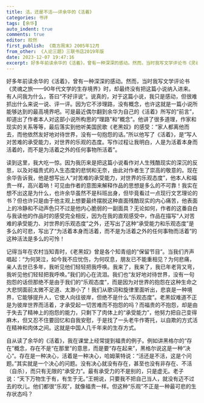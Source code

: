 ```yaml
---
title: 活，还是不活——评余华的《活着》
categories: 书评
tags: [余华]
auto_indent: true
comments: true
editor: 皎然
first_publish: 《南方周末》2005年12月
from_other: 《人论三题》三联书店2019年版
date: 2023-12-07 19:47:16
excerpt: 好多年前读余华的《活着》，曾有一种深深的感动。然而，当时我写文学评论书《灵魂之旅——90年代文学的生存境界》时，却最终没有把这篇小说纳入进来。有人问我为什么，答曰“不好评说”。说真的，对于这篇小说，我只是感动，但很难抓出什么来说一说、评一评。因为它不涉理路，没有概念，也许这就是一篇小说所能够达到的最高境界吧。可是最近偶尔翻到余华为自己的《活着》所写的“前言”，却道出了作者本人对这部小说所构思的“理路”和“概念”。他讲了很多道理，作家和现实的关系等等，最后落实到他听美国民歌《老黑奴》的感受：“家人都离他而去，而他依然友好地对待世界，没有一句抱怨的话。”所以他写了《活着》，是“写人对苦难的承受能力，对世界的乐观的态度。写作过程让我明白，人是为活着本身而活着的，而不是为活着之外的任何事物所活着”。
---
```

好多年前读余华的《活着》，曾有一种深深的感动。然而，当时我写文学评论书《灵魂之旅——90年代文学的生存境界》时，却最终没有把这篇小说纳入进来。有人问我为什么，答曰“不好评说”。说真的，对于这篇小说，我只是感动，但很难抓出什么来说一说、评一评。因为它不涉理路，没有概念，也许这就是一篇小说所能够达到的最高境界吧。可是最近偶尔翻到余华为自己的《活着》所写的“前言”，却道出了作者本人对这部小说所构思的“理路”和“概念”。他讲了很多道理，作家和现实的关系等等，最后落实到他听美国民歌《老黑奴》的感受：“家人都离他而去，而他依然友好地对待世界，没有一句抱怨的话。”所以他写了《活着》，是“写人对苦难的承受能力，对世界的乐观的态度。写作过程让我明白，人是为活着本身而活着的，而不是为活着之外的任何事物所活着”。

读到这里，我大吃一惊。因为我历来是把这篇小说看作对人生残酷现实的深沉的反思，以及对福贵式的人生态度的悲悯和无奈，由此对作者生了崇高的敬意的。现在余华告诉我，他是想写出人“对苦难的承受能力，对世界的乐观态度”，他本人和福贵一样，高兴着呐！可见由作者的意图来解释作品的思想是多么的不可靠！我实在想不出这是为什么，也许余华虽然不是科班出身，但毕竟看过一点现行文艺理论的书？但也许只是由于他主观上想要最终摆脱这种直面残酷现实的内心痛苦，他表面上的冷静和不动声色只不过是他内心脆弱的一副面具？无论如何，作者的这番自白与我读他的作品时的感受完全相反，因为在我的直观感受中，作品在描写“人对苦难的承受能力、对世界的乐观态度”之外，还写出了这种“承受能力和乐观态度”是多么的可悲，写出了“为活着本身而活着，而不是为活着之外的任何事物而活着”的这种活法是多么的可怜！

记得当年在农村当知青时，《老黑奴》曾是各个知青组的“保留节目”。当我们齐声唱起：“为何哭泣，如今我不应忧伤，为何叹息，朋友已不能重相见？为何悲痛，亲人去世已多年，我听见他们轻轻把我呼唤。我来了，我来了，我已年老背又弯，我听见他们轻轻把我呼唤。”我们的心在流泪。我们也“友好地对待世界，没有一句抱怨的话但那绝不是由于我们的“乐观态度”，而是因为对世界的抱怨在这种生命之大悲悯面前太微不足道、太渺小了！我们从歌词和旋律里面听出，悲哀是一种境界，它能够提升人，它使人向往彼岸，但绝不是什么“乐观态度”。老黑奴难道不正是为彼岸世界而活着，才承受起一切苦难而不抱怨的吗？而福贵的不抱怨，却是由于失去了精神上的抱怨的能力，只剩下了肉体上的“承受能力”，他努力把自己变得麻木，但又忍不住要回忆和自我安慰，于是找了一头老牛作寄托，以自欺的方式活在精神和肉体之间。这就是中国人几千年来的生存方式。

自从读了余华的《活着》，我在课堂上经常提到福贵的例子。例如讲黑格尔的“存在”概念，存在不是“在那里”的意思，而是要“存在起来”，黑格尔说这是一种“决心”。存在是一种决心，活着是一种决心，哈姆莱特说：“活还是不活，这是个问题。”其实就是一个决心的问题。没有决心就没有存在，甚至也没有非存在、不活（自杀），而只有无限的“承受力”。最有承受力的不是别的，只是虚无。老子说：“天下万物生于有，有生于无。”王朔说，只要我不把自己当人，就没有迈不过去的坎儿。他们都很“乐观”，就像福贵一样。但这种“乐观”不正是一种最可悲的生存状态吗？
